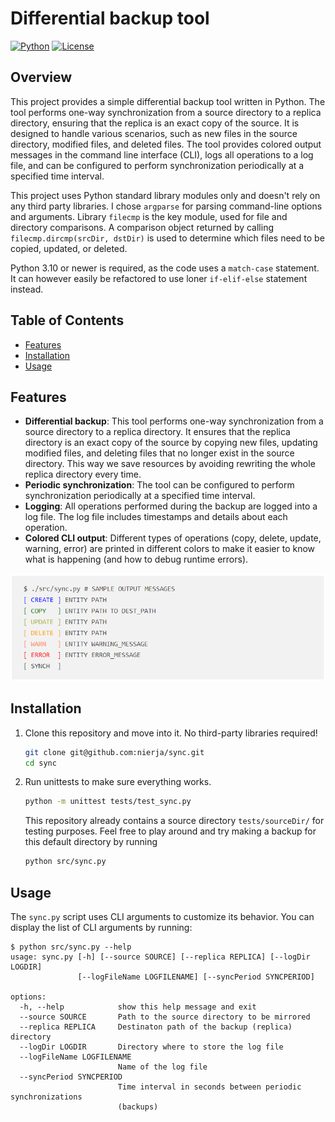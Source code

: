 # Differential backup tool

[![Python](https://img.shields.io/badge/python-3.10%2B-blue.svg)](https://www.python.org/downloads/release)
[![License](https://img.shields.io/badge/license-MIT-green.svg)](https://github.com/nierja/sync/blob/master/LICENSE)

## Overview

This project provides a simple differential backup tool written in Python. The tool performs one-way synchronization from a source directory to a replica directory, ensuring that the replica is an exact copy of the source. It is designed to handle various scenarios, such as new files in the source directory, modified files, and deleted files. The tool provides colored output messages in the command line interface (CLI), logs all operations to a log file, and can be configured to perform synchronization periodically at a specified time interval.

This project uses Python standard library modules only and doesn't rely on any third party libraries. I chose `argparse` for parsing command-line options and arguments. Library `filecmp` is the key module, used for file and directory comparisons. A comparison object returned by calling `filecmp.dircmp(srcDir, dstDir)` is used to determine which files need to be copied, updated, or deleted. 

Python 3.10 or newer is required, as the code uses a `match-case` statement. It can however easily be refactored to use loner `if-elif-else` statement instead.

## Table of Contents

- [Features](#features)
- [Installation](#installation)
- [Usage](#usage)

## Features

- **Differential backup**: This tool performs one-way synchronization from a source directory to a replica directory. It ensures that the replica directory is an exact copy of the source by copying new files, updating modified files, and deleting files that no longer exist in the source directory. This way we save resources by avoiding rewriting the whole replica directory every time.
- **Periodic synchronization**: The tool can be configured to perform synchronization periodically at a specified time interval.
- **Logging**: All operations performed during the backup are logged into a log file. The log file includes timestamps and details about each operation.
- **Colored CLI output**: Different types of operations (copy, delete, update, warning, error) are printed in different colors to make it easier to know what is happening (and how to debug runtime errors).

<img src="./tests/sourceDir/screenshot2.png" alt="Sample colored output" width="600px"/>

<!---
 <pre>
 <code>$ ./src/sync.py # SAMPLE OUTPUT MESSAGES
 <span style="color:blue">[ CREATE ]</span> ENTITY PATH
 <span style="color:green">[ COPY   ]</span> ENTITY PATH TO DEST_PATH
 <span style="color:#aeb32e">[ UPDATE ]</span> ENTITY PATH
 <span style="color:orange">[ DELETE ]</span> ENTITY PATH 
 <span style="color:#ff834e">[ WARN   ]</span> ENTITY WARNING_MESSAGE
 <span style="color:red">[ ERROR  ]</span> ENTITY ERROR_MESSAGE
 [ SYNCH  ]</code>
 </pre>
-->


## Installation

1. Clone this repository and move into it. No third-party libraries required!

   ```bash
   git clone git@github.com:nierja/sync.git
   cd sync
   ```

2. Run unittests to make sure everything works.

   ```bash
   python -m unittest tests/test_sync.py
   ```

    This repository already contains a source directory `tests/sourceDir/` for testing purposes. Feel free to play around and try making a backup for this default directory by running

   ```bash
   python src/sync.py
   ```

## Usage

The `sync.py` script uses CLI arguments to customize its behavior. You can display the list of CLI arguments by running:

```shell
$ python src/sync.py --help
usage: sync.py [-h] [--source SOURCE] [--replica REPLICA] [--logDir LOGDIR]
               [--logFileName LOGFILENAME] [--syncPeriod SYNCPERIOD]

options:
  -h, --help            show this help message and exit
  --source SOURCE       Path to the source directory to be mirrored
  --replica REPLICA     Destinaton path of the backup (replica) directory
  --logDir LOGDIR       Directory where to store the log file
  --logFileName LOGFILENAME
                        Name of the log file
  --syncPeriod SYNCPERIOD
                        Time interval in seconds between periodic synchronizations
                        (backups)
```